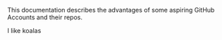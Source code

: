 This documentation describes the advantages of some aspiring GitHub Accounts and their repos.

I like koalas
